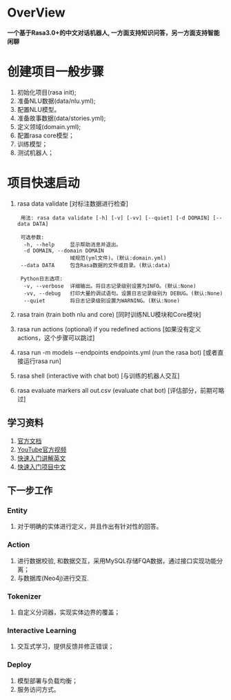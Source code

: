 # OverView
**一个基于Rasa3.0+的中文对话机器人, 一方面支持知识问答，另一方面支持智能闲聊**

# 创建项目一般步骤
1. 初始化项目(rasa init);  
2. 准备NLU数据(data/nlu.yml);  
3. 配置NLU模型。  
4. 准备故事数据(data/stories.yml);  
5. 定义领域(domain.yml);  
6. 配置rasa core模型；  
7. 训练模型；  
8. 测试机器人； 

# 项目快速启动
1. rasa data validate [对标注数据进行检查]  

        用法: rasa data validate [-h] [-v] [-vv] [--quiet] [-d DOMAIN] [--data DATA]
        
        可选参数: 
         -h, --help     显示帮助消息并退出。
         -d DOMAIN, --domain DOMAIN
                        域规范(yml文件)。(默认:domain.yml)
        --data DATA     包含Rasa数据的文件或目录。(默认:data)  
        
        Python日志选项:
         -v, --verbose  详细输出。将日志记录级别设置为INFO。(默认:None)
         -vv, --debug   打印大量的调试语句。设置日志记录级别为 DEBUG。(默认:None)
         --quiet        将日志记录级别设置为WARNING。(默认:None)

2. rasa train (train both nlu and core) [同时训练NLU模块和Core模块]  
3. rasa run actions (optional) if you redefined actions [如果没有定义actions，这个步骤可以跳过]  
4. rasa run -m models --endpoints endpoints.yml (run the rasa bot) [或者直接运行rasa run]   
5. rasa shell (interactive with chat bot) [与训练的机器人交互]  
6. rasa evaluate markers all out.csv (evaluate chat bot) [评估部分，前期可略过]

## 学习资料
1. [官方文档](https://rasa.com/blog/what-s-ahead-in-rasa-open-source-3-0/)
2. [YouTube官方视频](https://www.youtube.com/channel/UCJ0V6493mLvqdiVwOKWBODQ)
3. [快速入门讲解英文](https://www.youtube.com/watch?v=PfYBXidENlg)
4. [快速入门项目中文](https://github.com/Chinese-NLP-book/rasa_chinese_book_code)

## 下一步工作 
### Entity
1. 对于明确的实体进行定义，并且作出有针对性的回答。
 
### Action
1. 进行数据校验, 和数据交互，采用MySQL存储FQA数据，通过接口实现功能分离；  
2. 与数据库(Neo4j)进行交互. 

### Tokenizer
1. 自定义分词器，实现实体边界的覆盖；

### Interactive Learning
1. 交互式学习，提供反馈并修正错误；

### Deploy
1. 模型部署与负载均衡；
2. 服务访问方式。
